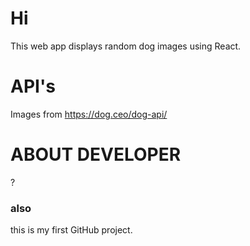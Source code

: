# Hi

This web app displays random dog images using React.


# API's

Images from https://dog.ceo/dog-api/

# ABOUT DEVELOPER
?

### also
this is my first GitHub project.
